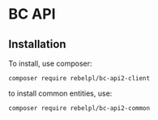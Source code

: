 # BC API

## Installation

To install, use composer:

```
composer require rebelpl/bc-api2-client
```

to install common entities, use:
```
composer require rebelpl/bc-api2-common
```

